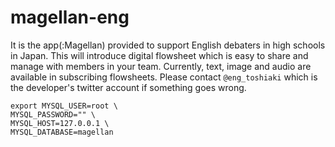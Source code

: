 # magellan-eng
It is the app(:Magellan) provided to support English debaters in high schools in Japan. This will introduce digital flowsheet which is easy to share and manage with members in your team. Currently, text, image and audio are available in subscribing flowsheets. Please contact `@eng_toshiaki` which is the developer's twitter account if something goes wrong.

```Shell
export MYSQL_USER=root \
MYSQL_PASSWORD="" \
MYSQL_HOST=127.0.0.1 \
MYSQL_DATABASE=magellan
```

